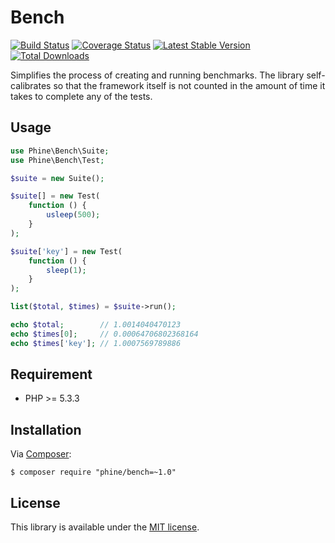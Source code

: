 Bench
=========

[![Build Status][]](https://travis-ci.org/phine/lib-bench)
[![Coverage Status][]](https://coveralls.io/r/phine/lib-bench)
[![Latest Stable Version][]](https://packagist.org/packages/phine/bench)
[![Total Downloads][]](https://packagist.org/packages/phine/bench)

Simplifies the process of creating and running benchmarks. The library self-
calibrates so that the framework itself is not counted in the amount of time
it takes to complete any of the tests.

Usage
-----

```php
use Phine\Bench\Suite;
use Phine\Bench\Test;

$suite = new Suite();

$suite[] = new Test(
    function () {
        usleep(500);
    }
);

$suite['key'] = new Test(
    function () {
        sleep(1);
    }
);

list($total, $times) = $suite->run();

echo $total;        // 1.0014040470123
echo $times[0];     // 0.00064706802368164
echo $times['key']; // 1.0007569789886
```

Requirement
-----------

- PHP >= 5.3.3

Installation
------------

Via [Composer][]:

    $ composer require "phine/bench=~1.0"

License
-------

This library is available under the [MIT license](LICENSE).

[Build Status]: https://travis-ci.org/phine/lib-bench.png?branch=master
[Coverage Status]: https://coveralls.io/repos/phine/lib-bench/badge.png
[Latest Stable Version]: https://poser.pugx.org/phine/bench/v/stable.png
[Total Downloads]: https://poser.pugx.org/phine/bench/downloads.png
[Composer]: http://getcomposer.org/
